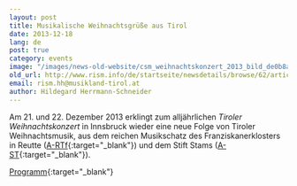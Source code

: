 ```yaml
---
layout: post
title: Musikalische Weihnachtsgrüße aus Tirol
date: 2013-12-18
lang: de
post: true
category: events
image: "/images/news-old-website/csm_weihnachtskonzert_2013_bild_de0b8a38b8.jpg"
old_url: http://www.rism.info/de/startseite/newsdetails/browse/62/article/64/musical-christmas-greetings-from-tyrol-1.html
email: rism.hh@musikland-tirol.at
author: Hildegard Herrmann-Schneider
---
```



Am 21. und 22. Dezember 2013 erklingt zum alljährlichen _Tiroler Weihnachtskonzert_ in Innsbruck wieder eine neue Folge von Tiroler Weihnachtsmusik, aus dem reichen Musikschatz des Franziskanerklosters in Reutte ([A-RTf](http://opac.rism.info/index.php?id=6&tx_bsbsearch_pi1%5Bsmode%5D=advanced&L=&tx_bsbsearch_pi1%5Bfield%5D%5B0%5D=ssiglum&tx_bsbsearch_pi1%5Bquery%5D%5B0%5D=A-RTf&tx_bsbsearch_pi1%5Bfield%5D%5B1%5D=sauthor&tx_bsbsearch_pi1%5Bquery%5D%5B1%5D=&tx_bsbsearch_pi1%5Bfield%5D%5B2%5D=stitle&tx_bsbsearch_pi1%5Bquery%5D%5B2%5D=&tx_bsbsearch_pi1%5Bsubmit_button%5D=Suche){:target="_blank"}) und dem Stift Stams ([A-ST](http://opac.rism.info/index.php?id=6&no_cache=1&L=0&id=6&tx_bsbsearch_pi1%5Bsmode%5D=advanced&tx_bsbsearch_pi1%5Bfield%5D%5B0%5D=ssiglum&tx_bsbsearch_pi1%5Bfield%5D%5B1%5D=sauthor&tx_bsbsearch_pi1%5Bfield%5D%5B2%5D=stitle&tx_bsbsearch_pi1%5Bquery%5D%5B0%5D=A-ST&tx_bsbsearch_pi1%5Bquery%5D%5B1%5D=&tx_bsbsearch_pi1%5Bquery%5D%5B2%5D=&tx_bsbsearch_pi1%5Bsubmit_button%5D=Search){:target="_blank"}).

[Programm](http://www.musikland-tirol.at/downloads/weihnachtskonzert_2013_8-seiter_web.pdf){:target="_blank"}